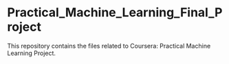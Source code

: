 # Practical_Machine_Learning_Final_Project

This repository contains the files related to Coursera: Practical Machine Learning Project.  
